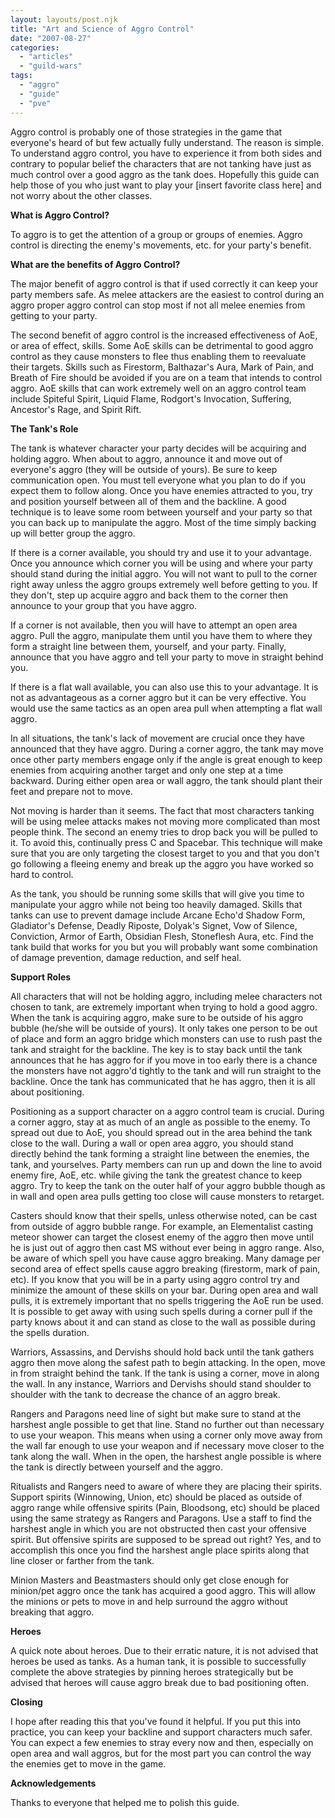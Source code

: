 ```yaml
---
layout: layouts/post.njk
title: "Art and Science of Aggro Control"
date: "2007-08-27"
categories: 
  - "articles"
  - "guild-wars"
tags: 
  - "aggro"
  - "guide"
  - "pve"
---
```


Aggro control is probably one of those strategies in the game that everyone's heard of but few actually fully understand. The reason is simple. To understand aggro control, you have to experience it from both sides and contrary to popular belief the characters that are not tanking have just as much control over a good aggro as the tank does. Hopefully this guide can help those of you who just want to play your \[insert favorite class here\] and not worry about the other classes.

**What is Aggro Control?**

To aggro is to get the attention of a group or groups of enemies. Aggro control is directing the enemy's movements, etc. for your party's benefit.

**What are the benefits of Aggro Control?**

The major benefit of aggro control is that if used correctly it can keep your party members safe. As melee attackers are the easiest to control during an aggro proper aggro control can stop most if not all melee enemies from getting to your party.

The second benefit of aggro control is the increased effectiveness of AoE, or area of effect, skills. Some AoE skills can be detrimental to good aggro control as they cause monsters to flee thus enabling them to reevaluate their targets. Skills such as Firestorm, Balthazar's Aura, Mark of Pain, and Breath of Fire should be avoided if you are on a team that intends to control aggro. AoE skills that can work extremely well on an aggro control team include Spiteful Spirit, Liquid Flame, Rodgort's Invocation, Suffering, Ancestor's Rage, and Spirit Rift.

**The Tank's Role**

The tank is whatever character your party decides will be acquiring and holding aggro. When about to aggro, announce it and move out of everyone's aggro (they will be outside of yours). Be sure to keep communication open. You must tell everyone what you plan to do if you expect them to follow along. Once you have enemies attracted to you, try and position yourself between all of them and the backline. A good technique is to leave some room between yourself and your party so that you can back up to manipulate the aggro. Most of the time simply backing up will better group the aggro.

If there is a corner available, you should try and use it to your advantage. Once you announce which corner you will be using and where your party should stand during the initial aggro. You will not want to pull to the corner right away unless the aggro groups extremely well before getting to you. If they don't, step up acquire aggro and back them to the corner then announce to your group that you have aggro.

If a corner is not available, then you will have to attempt an open area aggro. Pull the aggro, manipulate them until you have them to where they form a straight line between them, yourself, and your party. Finally, announce that you have aggro and tell your party to move in straight behind you.

If there is a flat wall available, you can also use this to your advantage. It is not as advantageous as a corner aggro but it can be very effective. You would use the same tactics as an open area pull when attempting a flat wall aggro.

In all situations, the tank's lack of movement are crucial once they have announced that they have aggro. During a corner aggro, the tank may move once other party members engage only if the angle is great enough to keep enemies from acquiring another target and only one step at a time backward. During either open area or wall aggro, the tank should plant their feet and prepare not to move.

Not moving is harder than it seems. The fact that most characters tanking will be using melee attacks makes not moving more complicated than most people think. The second an enemy tries to drop back you will be pulled to it. To avoid this, continually press C and Spacebar. This technique will make sure that you are only targeting the closest target to you and that you don't go following a fleeing enemy and break up the aggro you have worked so hard to control.

As the tank, you should be running some skills that will give you time to manipulate your aggro while not being too heavily damaged. Skills that tanks can use to prevent damage include Arcane Echo'd Shadow Form, Gladiator's Defense, Deadly Riposte, Dolyak's Signet, Vow of Silence, Conviction, Armor of Earth, Obsidian Flesh, Stoneflesh Aura, etc. Find the tank build that works for you but you will probably want some combination of damage prevention, damage reduction, and self heal.

**Support Roles**

All characters that will not be holding aggro, including melee characters not chosen to tank, are extremely important when trying to hold a good aggro. When the tank is acquiring aggro, make sure to be outside of his aggro bubble (he/she will be outside of yours). It only takes one person to be out of place and form an aggro bridge which monsters can use to rush past the tank and straight for the backline. The key is to stay back until the tank announces that he has aggro for if you move in too early there is a chance the monsters have not aggro'd tightly to the tank and will run straight to the backline. Once the tank has communicated that he has aggro, then it is all about positioning.

Positioning as a support character on a aggro control team is crucial. During a corner aggro, stay at as much of an angle as possible to the enemy. To spread out due to AoE, you should spread out in the area behind the tank close to the wall. During a wall or open area aggro, you should stand directly behind the tank forming a straight line between the enemies, the tank, and yourselves. Party members can run up and down the line to avoid enemy fire, AoE, etc. while giving the tank the greatest chance to keep aggro. Try to keep the tank on the outer half of your aggro bubble though as in wall and open area pulls getting too close will cause monsters to retarget.

Casters should know that their spells, unless otherwise noted, can be cast from outside of aggro bubble range. For example, an Elementalist casting meteor shower can target the closest enemy of the aggro then move until he is just out of aggro then cast MS without ever being in aggro range. Also, be aware of which spell you have cause aggro breaking. Many damage per second area of effect spells cause aggro breaking (firestorm, mark of pain, etc). If you know that you will be in a party using aggro control try and minimize the amount of these skills on your bar. During open area and wall pulls, it is extremely important that no spells triggering the AoE run be used. It is possible to get away with using such spells during a corner pull if the party knows about it and can stand as close to the wall as possible during the spells duration.

Warriors, Assassins, and Dervishs should hold back until the tank gathers aggro then move along the safest path to begin attacking. In the open, move in from straight behind the tank. If the tank is using a corner, move in along the wall. In any instance, Warriors and Dervishs should stand shoulder to shoulder with the tank to decrease the chance of an aggro break.

Rangers and Paragons need line of sight but make sure to stand at the harshest angle possible to get that line. Stand no further out than necessary to use your weapon. This means when using a corner only move away from the wall far enough to use your weapon and if necessary move closer to the tank along the wall. When in the open, the harshest angle possible is where the tank is directly between yourself and the aggro.

Ritualists and Rangers need to aware of where they are placing their spirits. Support spirits (Winnowing, Union, etc) should be placed as outside of aggro range while offensive spirits (Pain, Bloodsong, etc) should be placed using the same strategy as Rangers and Paragons. Use a staff to find the harshest angle in which you are not obstructed then cast your offensive spirit. But offensive spirits are supposed to be spread out right? Yes, and to accomplish this once you find the harshest angle place spirits along that line closer or farther from the tank.

Minion Masters and Beastmasters should only get close enough for minion/pet aggro once the tank has acquired a good aggro. This will allow the minions or pets to move in and help surround the aggro without breaking that aggro.

**Heroes**

A quick note about heroes. Due to their erratic nature, it is not advised that heroes be used as tanks. As a human tank, it is possible to successfully complete the above strategies by pinning heroes strategically but be advised that heroes will cause aggro break due to bad positioning often.

**Closing**

I hope after reading this that you've found it helpful. If you put this into practice, you can keep your backline and support characters much safer. You can expect a few enemies to stray every now and then, especially on open area and wall aggros, but for the most part you can control the way the enemies get to move in the game.

**Acknowledgements**

Thanks to everyone that helped me to polish this guide.

